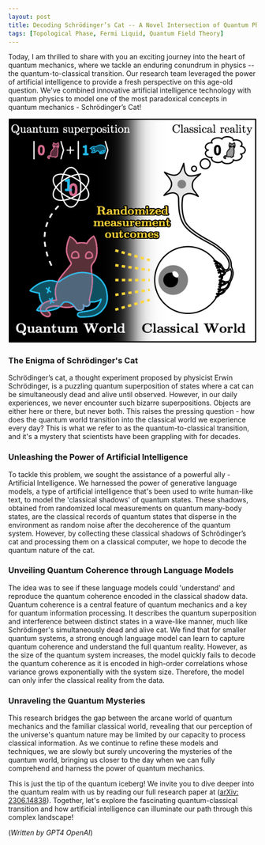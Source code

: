 ```yaml
---
layout: post
title: Decoding Schrödinger’s Cat -- A Novel Intersection of Quantum Physics and Artificial Intelligence
tags: [Topological Phase, Fermi Liquid, Quantum Field Theory]
---
```


Today, I am thrilled to share with you an exciting journey into the heart of quantum mechanics, where we tackle an enduring conundrum in physics -- the quantum-to-classical transition. Our research team leveraged the power of artificial intelligence to provide a fresh perspective on this age-old question. We've combined innovative artificial intelligence technology with quantum physics to model one of the most paradoxical concepts in quantum mechanics - Schrödinger’s Cat!

![Observing Schrödinger's cat by artifitial intelligence.](/assets/img/figures/schrodinger_cat.png)

### The Enigma of Schrödinger's Cat

Schrödinger’s cat, a thought experiment proposed by physicist Erwin Schrödinger, is a puzzling quantum superposition of states where a cat can be simultaneously dead and alive until observed. However, in our daily experiences, we never encounter such bizarre superpositions. Objects are either here or there, but never both. This raises the pressing question - how does the quantum world transition into the classical world we experience every day? This is what we refer to as the quantum-to-classical transition, and it's a mystery that scientists have been grappling with for decades.

### Unleashing the Power of Artificial Intelligence

To tackle this problem, we sought the assistance of a powerful ally - Artificial Intelligence. We harnessed the power of generative language models, a type of artificial intelligence that's been used to write human-like text, to model the 'classical shadows' of quantum states. These shadows, obtained from randomized local measurements on quantum many-body states, are the classical records of quantum states that disperse in the environment as random noise after the decoherence of the quantum system. However, by collecting these classical shadows of Schrödinger’s cat and processing them on a classical computer, we hope to decode the quantum nature of the cat.

### Unveiling Quantum Coherence through Language Models

The idea was to see if these language models could 'understand' and reproduce the quantum coherence encoded in the classical shadow data. Quantum coherence is a central feature of quantum mechanics and a key for quantum information processing. It describes the quantum superposition and interference between distinct states in a wave-like manner, much like Schrödinger's simultaneously dead and alive cat. We find that for smaller quantum systems, a strong enough language model can learn to capture quantum coherence and understand the full quantum reality. However, as the size of the quantum system increases, the model quickly fails to decode the quantum coherence as it is encoded in high-order correlations whose variance grows exponentially with the system size. Therefore, the model can only infer the classical reality from the data.

### Unraveling the Quantum Mysteries

This research bridges the gap between the arcane world of quantum mechanics and the familiar classical world, revealing that our perception of the universe's quantum nature may be limited by our capacity to process classical information. As we continue to refine these models and techniques, we are slowly but surely uncovering the mysteries of the quantum world, bringing us closer to the day when we can fully comprehend and harness the power of quantum mechanics.

This is just the tip of the quantum iceberg! We invite you to dive deeper into the quantum realm with us by reading our full research paper at ([arXiv: 2306.14838](https://arxiv.org/abs/2306.14838)). Together, let's explore the fascinating quantum-classical transition and how artificial intelligence can illuminate our path through this complex landscape!

(*Written by GPT4 OpenAI*)